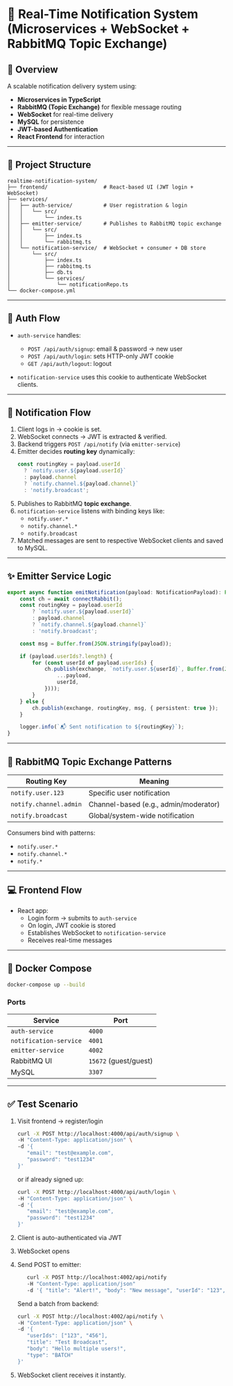 # 🔔 Real-Time Notification System (Microservices + WebSocket + RabbitMQ Topic Exchange)

## 🧩 Overview

A scalable notification delivery system using:

- **Microservices in TypeScript**
- **RabbitMQ (Topic Exchange)** for flexible message routing
- **WebSocket** for real-time delivery
- **MySQL** for persistence
- **JWT-based Authentication**
- **React Frontend** for interaction

---

## 📁 Project Structure

```
realtime-notification-system/
├── frontend/                  # React-based UI (JWT login + WebSocket)
├── services/
│   ├── auth-service/          # User registration & login
│   │   └── src/
│   │       └── index.ts
│   ├── emitter-service/       # Publishes to RabbitMQ topic exchange
│   │   └── src/
│   │       ├── index.ts
│   │       └── rabbitmq.ts
│   └── notification-service/  # WebSocket + consumer + DB store
│       └── src/
│           ├── index.ts
│           ├── rabbitmq.ts
│           ├── db.ts
│           └── services/
│               └── notificationRepo.ts
└── docker-compose.yml
```

---

## 🔐 Auth Flow

- `auth-service` handles:
  - `POST /api/auth/signup`: email & password → new user
  - `POST /api/auth/login`: sets HTTP-only JWT cookie
  - `GET /api/auth/logout`: logout

- `notification-service` uses this cookie to authenticate WebSocket clients.

---

## 🔄 Notification Flow

1. Client logs in → cookie is set.
2. WebSocket connects → JWT is extracted & verified.
3. Backend triggers `POST /api/notify` (via `emitter-service`)
4. Emitter decides **routing key** dynamically:
   ```ts
   const routingKey = payload.userId
     ? `notify.user.${payload.userId}`
     : payload.channel
     ? `notify.channel.${payload.channel}`
     : 'notify.broadcast';
   ```
5. Publishes to RabbitMQ **topic exchange**.
6. `notification-service` listens with binding keys like:
   - `notify.user.*`
   - `notify.channel.*`
   - `notify.broadcast`
7. Matched messages are sent to respective WebSocket clients and saved to MySQL.

---

## ✨ Emitter Service Logic

```ts
export async function emitNotification(payload: NotificationPayload): Promise<void> {
    const ch = await connectRabbit();
    const routingKey = payload.userId
        ? `notify.user.${payload.userId}`
        : payload.channel
        ? `notify.channel.${payload.channel}`
        : 'notify.broadcast';

    const msg = Buffer.from(JSON.stringify(payload));

    if (payload.userIds?.length) {
        for (const userId of payload.userIds) {
            ch.publish(exchange, `notify.user.${userId}`, Buffer.from(JSON.stringify({
                ...payload,
                userId,
            })));
        }
    } else {
        ch.publish(exchange, routingKey, msg, { persistent: true });
    }

    logger.info(`📬 Sent notification to ${routingKey}`);
}
```

---

## 🧪 RabbitMQ Topic Exchange Patterns

| Routing Key             | Meaning                                 |
|------------------------|------------------------------------------|
| `notify.user.123`      | Specific user notification               |
| `notify.channel.admin` | Channel-based (e.g., admin/moderator)    |
| `notify.broadcast`     | Global/system-wide notification          |

Consumers bind with patterns:
- `notify.user.*`
- `notify.channel.*`
- `notify.*`

---

## 💻 Frontend Flow

- React app:
  - Login form → submits to `auth-service`
  - On login, JWT cookie is stored
  - Establishes WebSocket to `notification-service`
  - Receives real-time messages

---

## 🐳 Docker Compose

```bash
docker-compose up --build
```

### Ports

| Service              | Port               |
|----------------------|--------------------|
| `auth-service`       | `4000`             |
| `notification-service` | `4001`          |
| `emitter-service`    | `4002`             |
| RabbitMQ UI          | `15672` (guest/guest) |
| MySQL                | `3307`             |

---

## ✅ Test Scenario

1. Visit frontend → register/login
   ```bash
   curl -X POST http://localhost:4000/api/auth/signup \
   -H "Content-Type: application/json" \
   -d '{
      "email": "test@example.com",
      "password": "test1234"
   }'
   ```

   or if already signed up:
   ```bash
   curl -X POST http://localhost:4000/api/auth/login \
   -H "Content-Type: application/json" \
   -d '{
      "email": "test@example.com",
      "password": "test1234"
   }'
   ```

2. Client is auto-authenticated via JWT
3. WebSocket opens
4. Send POST to emitter:
   ```bash
      curl -X POST http://localhost:4002/api/notify      
      -H "Content-Type: application/json"      
      -d '{ "title": "Alert!", "body": "New message", "userId": "123", "type": "GENERIC" }'
   ```

   Send a batch from backend:
   ```bash
   curl -X POST http://localhost:4002/api/notify \
   -H "Content-Type: application/json" \
   -d '{
      "userIds": ["123", "456"],
      "title": "Test Broadcast",
      "body": "Hello multiple users!",
      "type": "BATCH"
   }'
   ```

5. WebSocket client receives it instantly.

